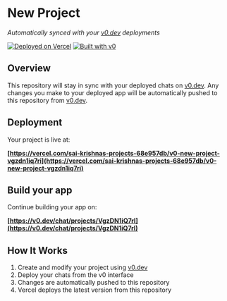# New Project

*Automatically synced with your [v0.dev](https://v0.dev) deployments*

[![Deployed on Vercel](https://img.shields.io/badge/Deployed%20on-Vercel-black?style=for-the-badge&logo=vercel)](https://vercel.com/sai-krishnas-projects-68e957db/v0-new-project-vgzdn1iq7ri)
[![Built with v0](https://img.shields.io/badge/Built%20with-v0.dev-black?style=for-the-badge)](https://v0.dev/chat/projects/VgzDN1iQ7rI)

## Overview

This repository will stay in sync with your deployed chats on [v0.dev](https://v0.dev).
Any changes you make to your deployed app will be automatically pushed to this repository from [v0.dev](https://v0.dev).

## Deployment

Your project is live at:

**[https://vercel.com/sai-krishnas-projects-68e957db/v0-new-project-vgzdn1iq7ri](https://vercel.com/sai-krishnas-projects-68e957db/v0-new-project-vgzdn1iq7ri)**

## Build your app

Continue building your app on:

**[https://v0.dev/chat/projects/VgzDN1iQ7rI](https://v0.dev/chat/projects/VgzDN1iQ7rI)**

## How It Works

1. Create and modify your project using [v0.dev](https://v0.dev)
2. Deploy your chats from the v0 interface
3. Changes are automatically pushed to this repository
4. Vercel deploys the latest version from this repository